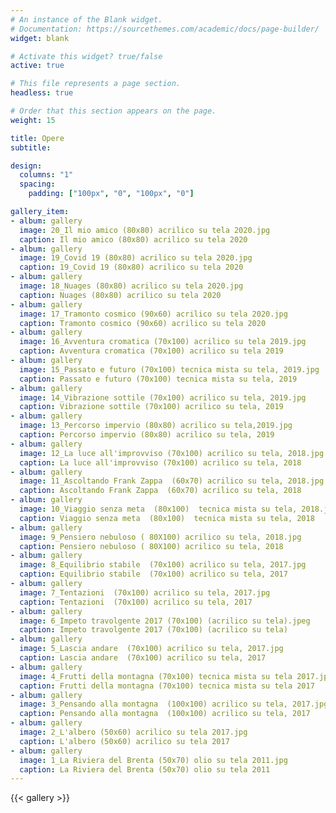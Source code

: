 ```yaml
---
# An instance of the Blank widget.
# Documentation: https://sourcethemes.com/academic/docs/page-builder/
widget: blank

# Activate this widget? true/false
active: true

# This file represents a page section.
headless: true

# Order that this section appears on the page.
weight: 15

title: Opere
subtitle:

design:
  columns: "1"
  spacing:
    padding: ["100px", "0", "100px", "0"]

gallery_item:
- album: gallery
  image: 20_Il mio amico (80x80) acrilico su tela 2020.jpg
  caption: Il mio amico (80x80) acrilico su tela 2020
- album: gallery
  image: 19_Covid 19 (80x80) acrilico su tela 2020.jpg
  caption: 19_Covid 19 (80x80) acrilico su tela 2020
- album: gallery
  image: 18_Nuages (80x80) acrilico su tela 2020.jpg
  caption: Nuages (80x80) acrilico su tela 2020
- album: gallery
  image: 17_Tramonto cosmico (90x60) acrilico su tela 2020.jpg
  caption: Tramonto cosmico (90x60) acrilico su tela 2020
- album: gallery
  image: 16_Avventura cromatica (70x100) acrilico su tela 2019.jpg
  caption: Avventura cromatica (70x100) acrilico su tela 2019
- album: gallery
  image: 15_Passato e futuro (70x100) tecnica mista su tela, 2019.jpg
  caption: Passato e futuro (70x100) tecnica mista su tela, 2019
- album: gallery
  image: 14_Vibrazione sottile (70x100) acrilico su tela, 2019.jpg
  caption: Vibrazione sottile (70x100) acrilico su tela, 2019
- album: gallery
  image: 13_Percorso impervio (80x80) acrilico su tela,2019.jpg
  caption: Percorso impervio (80x80) acrilico su tela, 2019
- album: gallery
  image: 12_La luce all'improvviso (70x100) acrilico su tela, 2018.jpg
  caption: La luce all'improvviso (70x100) acrilico su tela, 2018
- album: gallery
  image: 11_Ascoltando Frank Zappa  (60x70) acrilico su tela, 2018.jpg
  caption: Ascoltando Frank Zappa  (60x70) acrilico su tela, 2018
- album: gallery
  image: 10_Viaggio senza meta  (80x100)  tecnica mista su tela, 2018.jpg
  caption: Viaggio senza meta  (80x100)  tecnica mista su tela, 2018
- album: gallery
  image: 9_Pensiero nebuloso ( 80X100) acrilico su tela, 2018.jpg
  caption: Pensiero nebuloso ( 80X100) acrilico su tela, 2018
- album: gallery
  image: 8_Equilibrio stabile  (70x100) acrilico su tela, 2017.jpg
  caption: Equilibrio stabile  (70x100) acrilico su tela, 2017
- album: gallery
  image: 7_Tentazioni  (70x100) acrilico su tela, 2017.jpg
  caption: Tentazioni  (70x100) acrilico su tela, 2017
- album: gallery
  image: 6_Impeto travolgente 2017 (70x100) (acrilico su tela).jpeg
  caption: Impeto travolgente 2017 (70x100) (acrilico su tela)
- album: gallery
  image: 5_Lascia andare  (70x100) acrilico su tela, 2017.jpg
  caption: Lascia andare  (70x100) acrilico su tela, 2017
- album: gallery
  image: 4_Frutti della montagna (70x100) tecnica mista su tela 2017.jpg
  caption: Frutti della montagna (70x100) tecnica mista su tela 2017
- album: gallery
  image: 3_Pensando alla montagna  (100x100) acrilico su tela, 2017.jpg
  caption: Pensando alla montagna  (100x100) acrilico su tela, 2017
- album: gallery
  image: 2_L'albero (50x60) acrilico su tela 2017.jpg
  caption: L'albero (50x60) acrilico su tela 2017
- album: gallery
  image: 1_La Riviera del Brenta (50x70) olio su tela 2011.jpg
  caption: La Riviera del Brenta (50x70) olio su tela 2011
---
```


{{< gallery >}}
